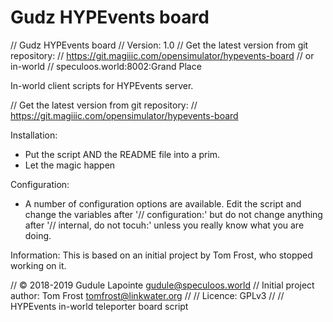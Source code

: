# Gudz HYPEvents board

// Gudz HYPEvents board
// Version: 1.0
// Get the latest version from git repository:
//  https://git.magiiic.com/opensimulator/hypevents-board
// or in-world
//  speculoos.world:8002:Grand Place

In-world client scripts for HYPEvents server.

// Get the latest version from git repository:
//  https://git.magiiic.com/opensimulator/hypevents-board


Installation:
* Put the script AND the README file into a prim.
* Let the magic happen

Configuration:
* A number of configuration options are available. Edit the script and change the variables after '// configuration:' but do not change anything after '// internal, do not tocuh:' unless you really know what you are doing.

Information:
This is based on an initial project by Tom Frost, who stopped working on it.

// © 2018-2019 Gudule Lapointe <gudule@speculoos.world>
//   Initial project author: Tom Frost <tomfrost@linkwater.org>
//
// Licence: GPLv3
//
// HYPEvents in-world teleporter board script
